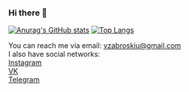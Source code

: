 ### Hi there 👋

[![Anurag's GitHub stats](https://github-readme-stats.vercel.app/api?username=victor11555&show_icons=true&theme=dark&hide=issues)](https://github.com/victor11555)   [![Top Langs](https://github-readme-stats.vercel.app/api/top-langs/?username=victor11555&show_icons=true&theme=dark&layout=compact)](https://github.com/victor11555)

You can reach me via email: [vzabroskiu@gmail.com](mailto:vzabroskiu@gmail.com)  
I also have social networks:  
[Instagram](https://www.instagram.com/victorian_shvirgen/)  
[VK](https://vk.com/victorian_shvirgen)  
[Telegram](https://telegram.me/victorian_shvirgen)
